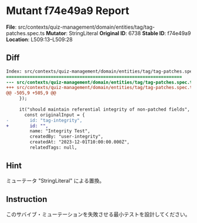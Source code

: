 # Mutant f74e49a9 Report

**File**: src/contexts/quiz-management/domain/entities/tag/tag-patches.spec.ts
**Mutator**: StringLiteral
**Original ID**: 6738
**Stable ID**: f74e49a9
**Location**: L509:13–L509:28

## Diff

```diff
Index: src/contexts/quiz-management/domain/entities/tag/tag-patches.spec.ts
===================================================================
--- src/contexts/quiz-management/domain/entities/tag/tag-patches.spec.ts	original
+++ src/contexts/quiz-management/domain/entities/tag/tag-patches.spec.ts	mutated #6738
@@ -505,9 +505,9 @@
     });
 
     it("should maintain referential integrity of non-patched fields", () => {
       const originalInput = {
-        id: "tag-integrity",
+        id: "",
         name: "Integrity Test",
         createdBy: "user-integrity",
         createdAt: "2023-12-01T10:00:00.000Z",
         relatedTags: null,
```

## Hint

ミューテータ "StringLiteral" による置換。

## Instruction

このサバイブ・ミューテーションを失敗させる最小テストを設計してください。
